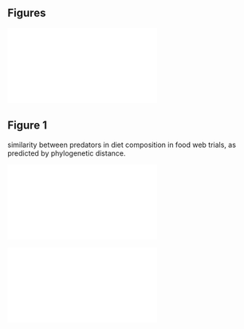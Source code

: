 ## Figures






![FALSE](figure/unnamed-chunk-1.pdf) 

## Figure 1
similarity between predators in diet composition in food web trials, as predicted by phylogenetic distance. 





![FALSE](figure/unnamed-chunk-3.pdf) 


![FALSE](figure/unnamed-chunk-4.pdf) 






